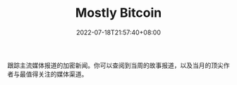 ﻿---
weight: 
title: "Mostly Bitcoin"
description: "跟踪主流媒体报道的加密新闻"
date: 2022-07-18T21:57:40+08:00
lastmod: 2022-07-18T16:45:40+08:00
draft: false
authors: ["seven"]
featuredImage: "mostly-bitcoin.jpg"
link: "http://mostlybitcoin.com/"
tags: ["元宇宙资讯","Mostly Bitcoin"]
categories: ["navigation"]
navigation: ["元宇宙资讯"]
lightgallery: true
toc: true
pinned: false
recommend: false
recommend1: false
---
跟踪主流媒体报道的加密新闻。你可以查阅到当周的故事报道，以及当月的顶尖作者与最值得关注的媒体渠道。

